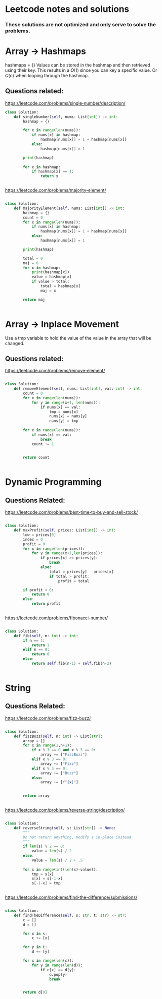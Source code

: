 # Leetcode notes and solutions
### These solutions are not optimized and only serve to solve the problems.

# Array -> Hashmaps

hashmaps = {}
Values can be stored in the hashmap and then retrieved using their key. This results in a $O(1)$ since you can key a specific value. Or $O(n)$ when looping through the hashmap.

## Questions related:
https://leetcode.com/problems/single-number/description/ 
```python
class Solution:
    def singleNumber(self, nums: List[int]) -> int:
        hashmap = {}

        for x in range(len(nums)):
            if nums[x] in hashmap:
                hashmap[nums[x]] = 1 + hashmap[nums[x]]
            else:
                hashmap[nums[x]] = 1

        print(hashmap)
        
        for x in hashmap:
            if hashmap[x] == 1:
                return x
            
```

https://leetcode.com/problems/majority-element/

```python

class Solution:
    def majorityElement(self, nums: List[int]) -> int:
        hashmap = {}
        count = 0
        for x in range(len(nums)):
            if nums[x] in hashmap:
                hashmap[nums[x]] = 1 + hashmap[nums[x]]
            else:
                hashmap[nums[x]] = 1

        print(hashmap)

        total = 0
        maj = 0
        for x in hashmap:
            print(hashmap[x])
            value = hashmap[x]
            if value > total:
                total = hashmap[x]
                maj = x

        return maj
        
```

# Array -> Inplace Movement

Use a tmp variable to hold the value of the value in the array that will be changed.

## Questions related:
https://leetcode.com/problems/remove-element/

```python

class Solution:
    def removeElement(self, nums: List[int], val: int) -> int:
        count = 0
        for x in range(len(nums)):
            for y in range(x+1, len(nums)):
                if nums[x] == val:
                    tmp = nums[x]
                    nums[x] = nums[y]
                    nums[y] = tmp
        
        for x in range(len(nums)):
            if nums[x] == val:
                break
            count += 1

        
        return count
        
```

# Dynamic Programming

## Questions Related:
https://leetcode.com/problems/best-time-to-buy-and-sell-stock/

```python

class Solution:
    def maxProfit(self, prices: List[int]) -> int:
        low = prices[0]
        index = 0
        profit = 0
        for x in range(len(prices)):
            for y in range(x+1,len(prices)):
                if prices[x] >= prices[y]:
                    break
                else:
                    total = prices[y] - prices[x] 
                    if total > profit:
                        profit = total

        if profit < 0:
            return 0
        else:
            return profit
            
```

https://leetcode.com/problems/fibonacci-number/

```python

class Solution:
    def fib(self, n: int) -> int:
        if n == 1:
            return 1
        elif n == 0:
            return 0
        else:
            return self.fib(n-1) + self.fib(n-2)
            
```

# String

## Questions Related:

https://leetcode.com/problems/fizz-buzz/

```python

class Solution:
    def fizzBuzz(self, n: int) -> List[str]:
        array = []
        for x in range(1,n+1):
            if x % 3 == 0 and x % 5 == 0:
                array += ["FizzBuzz"]
            elif x % 3 == 0:
                array += ["Fizz"]
            elif x % 5 == 0:
                array += ["Buzz"]
            else:
                array += [f"{x}"]
        

        return array
        
```

https://leetcode.com/problems/reverse-string/description/

```python

class Solution:
    def reverseString(self, s: List[str]) -> None:
        """
        Do not return anything, modify s in-place instead.
        """
        if len(s) % 2 == 0:
            value = len(s) / 2
        else:
            value = len(s) / 2 + .5
        
        for x in range(int(len(s)-value)):
            tmp = s[x]
            s[x] = s[-1-x]
            s[-1-x] = tmp
        
```

https://leetcode.com/problems/find-the-difference/submissions/

```python

class Solution:
    def findTheDifference(self, s: str, t: str) -> str:
        c = []
        d = []

        for x in s:
            c += [x]

        for y in t:
            d += [y]

        for x in range(len(c)):
            for y in range(len(d)):
                if c[x] == d[y]:
                    d.pop(y)
                    break


        return d[0]

```



